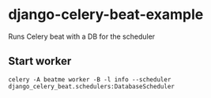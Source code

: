 # django-celery-beat-example
Runs Celery beat with a DB for the scheduler


## Start worker
```
celery -A beatme worker -B -l info --scheduler django_celery_beat.schedulers:DatabaseScheduler
```